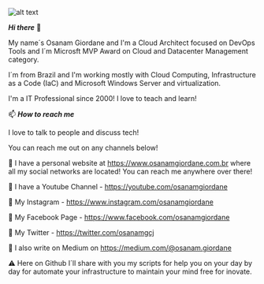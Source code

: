 ![alt text](https://scontent.fbhz6-1.fna.fbcdn.net/v/t31.0-8/28514643_1064447293697430_2523313512108902764_o.jpg?_nc_cat=100&_nc_sid=e3f864&_nc_ohc=kGKNryvy7vMAX-QoWqe&_nc_ht=scontent.fbhz6-1.fna&oh=cf2a6e8ef45da6cc8cc6c828f753882c&oe=5F2DA907)

***Hi there*** 👋

My name´s Osanam Giordane and I'm a Cloud Architect focused on DevOps Tools and I´m Microsft MVP Award on Cloud and Datacenter Management category. 

I´m from Brazil and I'm working mostly with Cloud Computing, Infrastructure as a Code (IaC) and Microsoft Windows Server and virtualization.

I'm a IT Professional since 2000! I love to teach and learn!

📫 ***How to reach me***

I love to talk to people and discuss tech! 

You can reach me out on any channels below!

🔗  I have a personal website at https://www.osanamgiordane.com.br where all my social networks are located! 
   You can reach me anywhere over there!

🔗  I have a Youtube Channel - https://youtube.com/osanamgiordane

🔗  My Instagram - https://www.instagram.com/osanamgiordane

🔗  My Facebook Page - https://www.facebook.com/osanamgiordane

🔗  My Twitter - https://twitter.com/osanamgcj

🔗  I also write on Medium on https://medium.com/@osanam.giordane

⚠️  Here on Github I´ll share with you my scripts for help you on your day by day for automate your infrastructure to maintain your mind free for inovate.
